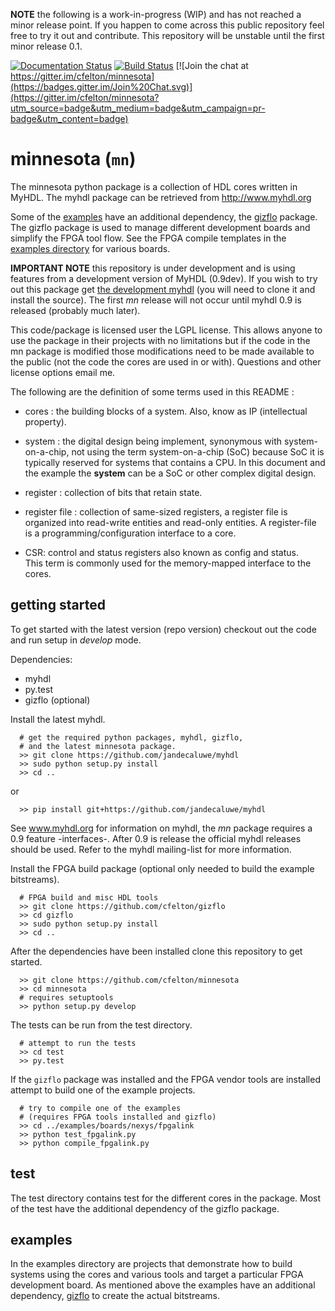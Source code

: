 
**NOTE** the following is a work-in-progress (WIP) and has not reached
a minor release point.  If you happen to come across this public repository
feel free to try it out and contribute.  This repository will
be unstable until the first minor release 0.1. 
 
[![Documentation Status](https://readthedocs.org/projects/minnesota/badge/?version=latest)](https://readthedocs.org/projects/minnesota/?badge=latest) 
[![Build Status](https://travis-ci.org/cfelton/minnesota.svg)](https://travis-ci.org/cfelton/minnesota) 
[![Join the chat at https://gitter.im/cfelton/minnesota](https://badges.gitter.im/Join%20Chat.svg)](https://gitter.im/cfelton/minnesota?utm_source=badge&utm_medium=badge&utm_campaign=pr-badge&utm_content=badge)

 
minnesota (`mn`)
================

The minnesota python package is a collection of HDL cores written 
in MyHDL.  The myhdl package can be retrieved from http://www.myhdl.org

Some of the [examples](https://github.com/cfelton/minnesota/tree/master/examples) 
have an additional dependency, the [gizflo](https://github.com/cfelton/gizflo) package.
The gizflo package is used to manage different development boards and 
simplify the FPGA tool flow.  See the FPGA compile templates 
in the [examples directory](https://github.com/cfelton/minnesota/tree/master/examples) for 
various boards.


**IMPORTANT NOTE** this repository is under development and is using
features from a development version of MyHDL (0.9dev).  If you 
wish to try out this package get 
[the development myhdl](https://github.com/jandecaluwe/myhdl)  (you will 
need to clone it and install the source).  The first 
*mn* release will not occur until myhdl 0.9 is released (probably much
later).

This code/package is licensed user the LGPL license.  This allows 
anyone to use the package in their projects with no limitations but
if the code in the mn package is modified those modifications need to
be made available to the public (not the code the cores are used 
in or with).  Questions and other license options email me.

The following are the definition of some terms used in this README :


   * cores : the building blocks of a system.  Also, know as IP
     (intellectual property).

   * system : the digital design being implement, synonymous with 
     system-on-a-chip, not using the term system-on-a-chip (SoC) 
     because SoC it is typically reserved for systems that contains 
     a CPU.  In this document and the example the **system** can be
     a SoC or other complex digital design.

   * register : collection of bits that retain state. 

   * register file : collection of same-sized registers, a register
     file is organized into read-write entities and read-only entities.
     A register-file is a programming/configuration interface to a 
     core.

   * CSR: control and status registers also known as config and status.  
     This term is commonly used for the memory-mapped interface to the cores.


getting started
-------------------
To get started with the latest version (repo version) checkout out the
code and run setup in *develop* mode.

Dependencies:
  * myhdl
  * py.test
  * gizflo (optional)


Install the latest myhdl.

```
  # get the required python packages, myhdl, gizflo,
  # and the latest minnesota package.
  >> git clone https://github.com/jandecaluwe/myhdl
  >> sudo python setup.py install
  >> cd ..
```

or

```
  >> pip install git+https://github.com/jandecaluwe/myhdl
```

See www.myhdl.org for information on myhdl, the *mn* package
requires a 0.9 feature -interfaces-.  After 0.9 is release the
official myhdl releases should be used.  Refer to the myhdl
mailing-list for more information.


Install the FPGA build package (optional only needed to build
the example bitstreams).

```
  # FPGA build and misc HDL tools
  >> git clone https://github.com/cfelton/gizflo
  >> cd gizflo
  >> sudo python setup.py install 
  >> cd ..
```

After the dependencies have been installed clone this repository
to get started.

```
  >> git clone https://github.com/cfelton/minnesota
  >> cd minnesota
  # requires setuptools
  >> python setup.py develop
```

The tests can be run from the test directory.

```
  # attempt to run the tests
  >> cd test
  >> py.test
```

If the `gizflo` package was installed and the FPGA vendor tools
are installed attempt to build one of the example projects.

```
  # try to compile one of the examples 
  # (requires FPGA tools installed and gizflo)
  >> cd ../examples/boards/nexys/fpgalink
  >> python test_fpgalink.py
  >> python compile_fpgalink.py
```


test
----
The test directory contains test for the different cores in the package.
Most of the test have the additional dependency of the gizflo
package.


examples
--------
In the examples directory are projects that demonstrate how to build 
systems using the cores and various tools and target a particular FPGA 
development board.  As mentioned above the examples have an additional 
dependency, [gizflo]() to create the actual bitstreams.  

